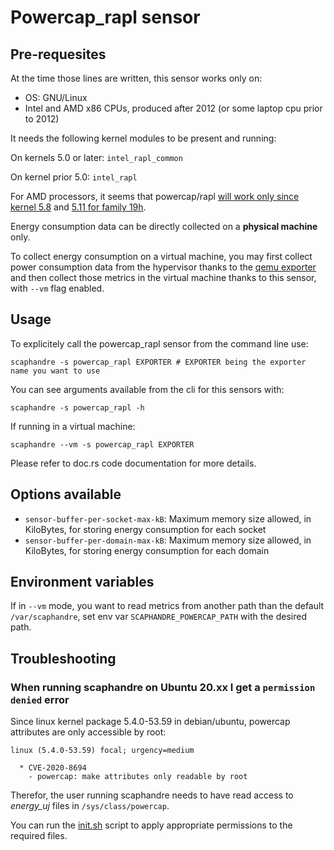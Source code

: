 # Powercap_rapl sensor

## Pre-requesites

At the time those lines are written, this sensor works only on:

- OS: GNU/Linux
- Intel and AMD x86 CPUs, produced after 2012 (or some laptop cpu prior to 2012)

It needs the following kernel modules to be present and running:

On kernels 5.0 or later: `intel_rapl_common`

On kernel prior 5.0: `intel_rapl`

For AMD processors, it seems that powercap/rapl [will work only since kernel 5.8](https://www.phoronix.com/scan.php?page=news_item&px=Google-Zen-RAPL-PowerCap)
and [5.11 for family 19h](https://www.phoronix.com/scan.php?page=news_item&px=AMD-RAPL-Linux-Now-19h).

Energy consumption data can be directly collected on a **physical machine** only.

To collect energy consumption on a virtual machine, you may first collect power consumption data from the hypervisor thanks to the [qemu exporter](exporter-qemu.md) and then collect those metrics in the virtual machine thanks to this sensor, with `--vm` flag enabled.

## Usage

To explicitely call the powercap_rapl sensor from the command line use:

    scaphandre -s powercap_rapl EXPORTER # EXPORTER being the exporter name you want to use

You can see arguments available from the cli for this sensors with:

    scaphandre -s powercap_rapl -h

If running in a virtual machine:

    scaphandre --vm -s powercap_rapl EXPORTER

Please refer to doc.rs code documentation for more details.

## Options available

- `sensor-buffer-per-socket-max-kB`: Maximum memory size allowed, in KiloBytes, for storing energy consumption for each socket
- `sensor-buffer-per-domain-max-kB`: Maximum memory size allowed, in KiloBytes, for storing energy consumption for each domain

## Environment variables

If in `--vm` mode, you want to read metrics from another path than the default `/var/scaphandre`, set env var `SCAPHANDRE_POWERCAP_PATH` with the desired path.

## Troubleshooting

### When running scaphandre on Ubuntu 20.xx I get a `permission denied` error

Since linux kernel package 5.4.0-53.59 in debian/ubuntu, powercap attributes are only accessible by root:

    linux (5.4.0-53.59) focal; urgency=medium

      * CVE-2020-8694
        - powercap: make attributes only readable by root

Therefor, the user running scaphandre needs to have read access to *energy_uj* files in `/sys/class/powercap`.

You can run the [init.sh](../../init.sh) script to apply appropriate permissions to the required files.
